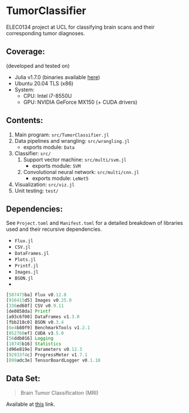 # TumorClassifier

ELEC0134 project at UCL for classifying brain scans and their corresponding tumor diagnoses.

## Coverage:

(developed and tested on)

- Julia v1.7.0 (binaries available [here](https://julialang.org/downloads/))
- Ubuntu 20.04 TLS (x86)
- System:
  - CPU: Intel i7-8550U
  - GPU: NVIDIA GeForce MX150 (+ CUDA drivers)

## Contents:

1. Main program: `src/TumorClassifier.jl`
2. Data pipelines and wrangling: `src/wrangling.jl`
   - exports module: `Data`
3. Classifier: `src/`
   1. Support vector machine: `src/multi/svm.jl`
      - exports module: `SVM`
   2. Convolutional neural network: `src/multi/cnn.jl`
      - exports module: `LeNet5`
4. Visualization: `src/viz.jl`
5. Unit testing: `test/`

## Dependencies:

See `Project.toml` and `Manifest.toml` for a detailed breakdown of libraries used and their recursive dependencies.

- `Flux.jl`
- `CSV.jl`
- `DataFrames.jl`
- `Plots.jl`
- `Printf.jl`
- `Images.jl`
- `BSON.jl`
- 

``` julia
[587475ba] Flux v0.12.8
[916415d5] Images v0.25.0
[336ed68f] CSV v0.9.11
[de0858da] Printf
[a93c6f00] DataFrames v1.3.0
[fbb218c0] BSON v0.3.4
[6e4b80f9] BenchmarkTools v1.2.1
[052768ef] CUDA v3.5.0
[56ddb016] Logging
[10745b16] Statistics
[d96e819e] Parameters v0.12.3
[92933f4c] ProgressMeter v1.7.1
[899adc3e] TensorBoardLogger v0.1.18
```

## Data Set:

> Brain Tumor Classification (MRI)

Available at [this](https://www.kaggle.com/sartajbhuvaji/brain-tumor-classification-mri) link.
